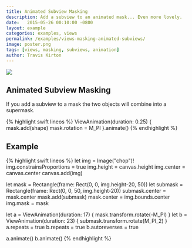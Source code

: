```yaml
---
title: Animated Subview Masking
description: Add a subview to an animated mask... Even more lovely.
date:   2015-05-26 00:10:00 -0800
layout: example
categories: examples, views
permalink: /examples/views-masking-animated-subviews/
image: poster.png
tags: [views, masking, subviews, animation]
author: Travis Kirton
---
```

![](masking-animated-subviews.png)

## Animated Subview Masking
If you add a subview to a mask the two objects will combine into a supermask.

{% highlight swift lineos %}
ViewAnimation(duration: 0.25) {
    mask.add(shape)
    mask.rotation = M_PI
}.animate()
{% endhighlight %}

## Example
{% highlight swift lineos %}
let img = Image("chop")!
img.constrainsProportions = true
img.height = canvas.height
img.center = canvas.center
canvas.add(img)

let mask = Rectangle(frame: Rect(0, 0, img.height-20, 50))
let submask = Rectangle(frame: Rect(0, 0, 50, img.height-20))
submask.center = mask.center
mask.add(submask)
mask.center = img.bounds.center
img.mask = mask

let a = ViewAnimation(duration: 17) {
    mask.transform.rotate(-M_PI)
}
let b = ViewAnimation(duration: 23) {
    submask.transform.rotate(M_PI_2)
}
a.repeats = true
b.repeats = true
b.autoreverses = true

a.animate()
b.animate()
{% endhighlight %}
